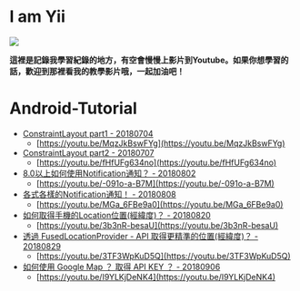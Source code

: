 I am Yii
================

![](http://123.240.119.183/github/yii.jpg)

**這裡是記錄我學習紀錄的地方，有空會慢慢上影片到Youtube。如果你想學習的話，歡迎到那裡看我的教學影片哦，一起加油吧！**

Android-Tutorial
================

*   [ConstraintLayout part1 - 20180704](https://github.com/chyiiiiiiiiiiii/Android-Tutorial/tree/master/ConstraintLayout)
    *   [https://youtu.be/MqzJkBswFYg](https://youtu.be/MqzJkBswFYg)
*   [ConstraintLayout part2 - 20180707](https://github.com/chyiiiiiiiiiiii/Android-Tutorial/tree/master/ConstraintLayout)
    *   [https://youtu.be/fHfUFg634no](https://youtu.be/fHfUFg634no)
*   [8.0以上如何使用Notification通知？ - 20180802](https://github.com/chyiiiiiiiiiiii/Android-Tutorial/tree/master/Notification)
    *   [https://youtu.be/-091o-a-B7M](https://youtu.be/-091o-a-B7M)
*   [各式各樣的Notification通知！ - 20180808](https://github.com/chyiiiiiiiiiiii/Android-Tutorial/tree/master/Notification)
    *   [https://youtu.be/MGa_6FBe9a0](https://youtu.be/MGa_6FBe9a0)
*   [如何取得手機的Location位置(經緯度)？ - 20180820](https://github.com/chyiiiiiiiiiiii/Android-Tutorial/tree/master/Location)
    *   [https://youtu.be/3b3nR-besaU](https://youtu.be/3b3nR-besaU)
*   [透過 FusedLocationProvider - API 取得更精準的位置(經緯度)？ - 20180829](https://github.com/chyiiiiiiiiiiii/Android-Tutorial/tree/master/FusedLocationProvider)
    *   [https://youtu.be/3TF3WpKuD5Q](https://youtu.be/3TF3WpKuD5Q)
*   [如何使用 Google Map ？ 取得 API KEY ？ - 20180906](https://github.com/chyiiiiiiiiiiii/Android-Tutorial/tree/master/GoogleMap)
    *   [https://youtu.be/I9YLKjDeNK4](https://youtu.be/I9YLKjDeNK4)

